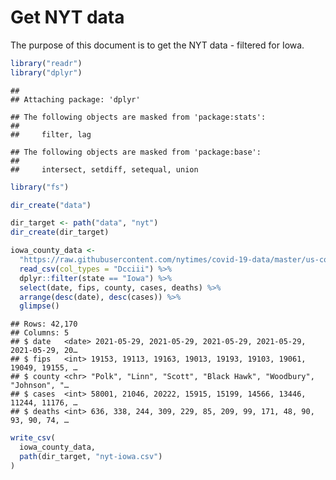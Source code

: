 Get NYT data
================

The purpose of this document is to get the NYT data - filtered for Iowa.

``` r
library("readr")
library("dplyr")
```

    ## 
    ## Attaching package: 'dplyr'

    ## The following objects are masked from 'package:stats':
    ## 
    ##     filter, lag

    ## The following objects are masked from 'package:base':
    ## 
    ##     intersect, setdiff, setequal, union

``` r
library("fs")
```

``` r
dir_create("data")

dir_target <- path("data", "nyt")
dir_create(dir_target)
```

``` r
iowa_county_data <- 
  "https://raw.githubusercontent.com/nytimes/covid-19-data/master/us-counties.csv" %>%
  read_csv(col_types = "Dcciii") %>%
  dplyr::filter(state == "Iowa") %>%
  select(date, fips, county, cases, deaths) %>%
  arrange(desc(date), desc(cases)) %>%
  glimpse()
```

    ## Rows: 42,170
    ## Columns: 5
    ## $ date   <date> 2021-05-29, 2021-05-29, 2021-05-29, 2021-05-29, 2021-05-29, 20…
    ## $ fips   <int> 19153, 19113, 19163, 19013, 19193, 19103, 19061, 19049, 19155, …
    ## $ county <chr> "Polk", "Linn", "Scott", "Black Hawk", "Woodbury", "Johnson", "…
    ## $ cases  <int> 58001, 21046, 20222, 15915, 15199, 14566, 13446, 11244, 11176, …
    ## $ deaths <int> 636, 338, 244, 309, 229, 85, 209, 99, 171, 48, 90, 93, 90, 74, …

``` r
write_csv(
  iowa_county_data,
  path(dir_target, "nyt-iowa.csv")
)
```
